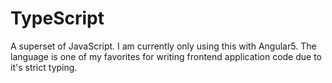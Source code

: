 # TypeScript

A superset of JavaScript. I am currently only using this with Angular5. The language is one of my favorites for writing frontend application code due to it's strict typing.
